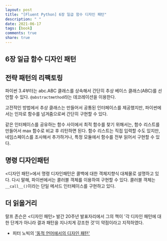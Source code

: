 ```yaml
---
layout: post
title: "[Fluent Python] 6장 일급 함수 디자인 패턴"
description: " "
date: 2021-06-17
tags: [book]
comments: true
share: true
---
```


## 6장 일급 함수 디자인 패턴

## 전략 패턴의 리팩토링

파이썬 3.4부터는 abc.ABC 클래스를 상속해서 간단히 추상 베이스 클래스(ABC)를 선언할 수 있다. ```@abstractmethod```라는 데코레이션을 이용한다.

고전적인 방법에서 추상 클래스는 만들어서 공통된 인터페이스를 제공했지만, 파이썬에서는 인자로 함수를 넘겨줌으로써 간단히 구현할 수 있다.

같은 인터페이스를 공유하는 함수 사이에서 최적 함수를 찾기 위해서는, 함수 리스트를 만들어서 max 함수로 비교 후 리턴하면 된다. 함수 리스트는 직접 입력할 수도 있지만, 네임스페이스를 조사해서 추가하거나, 특정 모듈에서 함수를 전부 읽어서 구현할 수 있다.

## 명령 디자인패턴

<디자인 패턴>에서 명령 디자인패턴은 콜백에 대한 객체지향식 대체물로 설명하고 있다. 다시 말해, 파이썬에서는 콜러블 객체를 이용하여 구현할 수 있다.
콜러블 객체는 ```__call__()```이라는 단일 메서드 인터페이스를 구현하고 있다.

## 더 읽을거리

랄프 존슨은 <디자인 패턴> 발간 20주년 발표자리에서 그의 책이 '각 디자인 패턴에 대한 단계가 아니라 결과 패턴을 지나치게 강조한 것'이 약점이라고 지적하였다.

* 피터 노빅의 ['동적 언어에서의 디자인 패턴'](http://bit.ly/1HGC0r5)